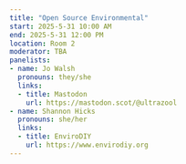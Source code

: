 ```yaml
---
title: "Open Source Environmental"
start: 2025-5-31 10:00 AM
end: 2025-5-31 12:00 PM
location: Room 2
moderator: TBA
panelists:
- name: Jo Walsh
  pronouns: they/she
  links:
  - title: Mastodon
    url: https://mastodon.scot/@ultrazool
- name: Shannon Hicks
  pronouns: she/her
  links:
  - title: EnviroDIY
    url: https://www.envirodiy.org
---
```

